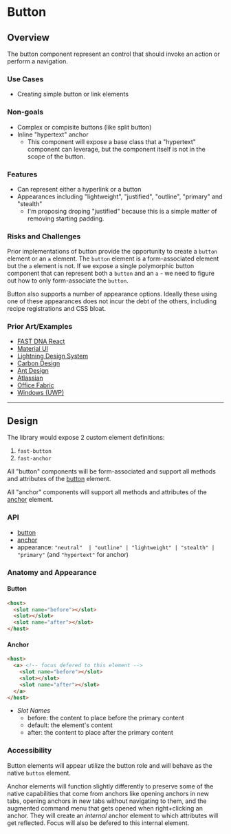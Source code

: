 # Button

## Overview

The button component represent an control that should invoke an action or perform a navigation.

### Use Cases
- Creating simple button or link elements

### Non-goals
- Complex or compisite buttons (like split button)
- Inline "hypertext" anchor
  - This component will expose a base class that a "hypertext" component can leverage, but the component itself is not in the scope of the button.
  
### Features
- Can represent either a hyperlink or a button
- Appearances including "lightweight", "justified", "outline", "primary" and "stealth"
  - I'm proposing droping "justified" because this is a simple matter of removing starting padding.

### Risks and Challenges

Prior implementations of button provide the opportunity to create a `button` element or an `a` element. The `button` element is a form-associated element but the `a` element is not. If we expose a single polymorphic button component that can represent both a `button` and an `a` - we need to figure out how to only form-associate the `button`.

Button also supports a number of appearance options. Ideally these using one of these appearances does not incur the debt of the others, including recipe registrations and CSS bloat.

### Prior Art/Examples
- [FAST DNA React](https://explore.fast.design/components/button)
- [Material UI](https://material-ui.com/components/buttons/)
- [Lightning Design System](https://www.lightningdesignsystem.com/components/buttons/)
- [Carbon Design](https://www.carbondesignsystem.com/components/button/code)
- [Ant Design](https://ant.design/components/button/)
- [Atlassian](https://atlaskit.atlassian.com/packages/core/button)
- [Office Fabric](https://developer.microsoft.com/en-us/fabric#/controls/web/button)
- [Windows (UWP)](https://docs.microsoft.com/en-us/windows/uwp/design/controls-and-patterns/buttons)

---

## Design
The library would expose 2 custom element definitions: 
1. `fast-button`
8. `fast-anchor`

All "button" components will be form-associated and support all methods and attributes of the [button](https://developer.mozilla.org/en-US/docs/Web/HTML/Element/button) element.

All "anchor" components will support all methods and attributes of the [anchor](https://developer.mozilla.org/en-US/docs/Web/HTML/Element/a) element.

### API
- [button]([button](https://developer.mozilla.org/en-US/docs/Web/HTML/Element/button))
- [anchor](https://developer.mozilla.org/en-US/docs/Web/HTML/Element/a)
- appearance: `"neutral"  | "outline" | "lightweight" | "stealth" | "primary"` (and `"hypertext"` for anchor)

### Anatomy and Appearance
#### Button
```html
<host>
  <slot name="before"></slot>
  <slot></slot>
  <slot name="after"></slot>
</host>
```
#### Anchor
```html
<host>
  <a> <!-- focus defered to this element -->
    <slot name="before"></slot>
    <slot></slot>
    <slot name="after"></slot>
  </a>
</host>
```

- *Slot Names*
  - before: the content to place before the primary content
  - default: the element's content
  - after: the content to place after the primary content

### Accessibility
Button elements will appear utilize the button role and will behave as the native `button` element.

Anchor elements will function slightly differently to preserve some of the native capabilities that come from anchors like opening anchors in new tabs, opening anchors in new tabs without navigating to them, and the augmented command menu that gets opened when right+clicking an anchor. They will create an *internal* anchor element to which attributes will get reflected. Focus will also be defered to this internal element.
